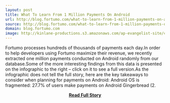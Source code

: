 ```yaml
---
layout: post
title: What To Learn From 1 Million Payments On Android
url: http://blog.fortumo.com/what-to-learn-from-1-million-payments-on-android/
source: http://blog.fortumo.com/what-to-learn-from-1-million-payments-on-android/
domain: blog.fortumo.com
image: http://kinlane-productions.s3.amazonaws.com/ap-evangelist-site/curated/screenshots/8300_blog_fortumo_com.png
---
```


<p>Fortumo processes hundreds of thousands of payments each day.In order to help developers using Fortumo maximize their revenue, we recently extracted one million payments conducted on Android randomly from our database.Some of the more interesting findings from this data is presented on the infographic to the right – click on it to see a full version.As the infographic does not tell the full story, here are the key takeaways to consider when planning for payments on Android: Android OS is fragmented: 27.7% of users make payments on Android Gingerbread (2.</p>
<center><p><a href="http://blog.fortumo.com/what-to-learn-from-1-million-payments-on-android/" style='padding:25px; font-sze:18px; font-weight: bold;'>Read Full Story</a></p></center>
